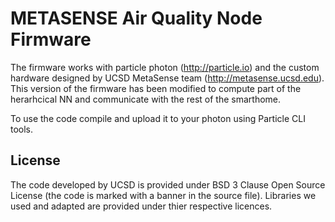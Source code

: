 # METASENSE Air Quality Node Firmware
The firmware works with particle photon (http://particle.io) and the custom hardware designed by UCSD MetaSense team (http://metasense.ucsd.edu).
This version of the firmware has been modified to compute part of the herarhcical NN and communicate with the rest of the smarthome.

To use the code compile and upload it to your photon using Particle CLI tools.

## License
The code developed by UCSD is provided under BSD 3 Clause Open Source License (the code is marked with a banner in the source file).
Libraries we used and adapted are provided under thier respective licences.

